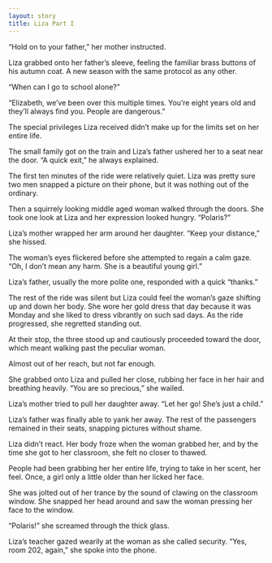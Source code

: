 ```yaml
---
layout: story
title: Liza Part I
---
```


“Hold on to your father,” her mother instructed.

Liza grabbed onto her father’s sleeve, feeling the familiar brass buttons of his autumn coat. A new season with the same protocol as any other.

“When can I go to school alone?”

“Elizabeth, we’ve been over this multiple times. You’re eight years old and they’ll always find you. People are dangerous.”

The special privileges Liza received didn’t make up for the limits set on her entire life.

The small family got on the train and Liza’s father ushered her to a seat near the door. “A quick exit,” he always explained.

The first ten minutes of the ride were relatively quiet. Liza was pretty sure two men snapped a picture on their phone, but it was nothing out of the ordinary.

Then a squirrely looking middle aged woman walked through the doors. She took one look at Liza and her expression looked hungry. “Polaris?”

Liza’s mother wrapped her arm around her daughter. “Keep your distance,” she hissed.

The woman’s eyes flickered before she attempted to regain a calm gaze. “Oh, I don’t mean any harm. She is a beautiful young girl.”

Liza’s father, usually the more polite one, responded with a quick “thanks.”

The rest of the ride was silent but Liza could feel the woman’s gaze shifting up and down her body. She wore her gold dress that day because it was Monday and she liked to dress vibrantly on such sad days. As the ride progressed, she regretted standing out.

At their stop, the three stood up and cautiously proceeded toward the door, which meant walking past the peculiar woman.

Almost out of her reach, but not far enough.

She grabbed onto Liza and pulled her close, rubbing her face in her hair and breathing heavily. “You are so precious,” she wailed.

Liza’s mother tried to pull her daughter away. “Let her go! She’s just a child.”

Liza’s father was finally able to yank her away. The rest of the passengers remained in their seats, snapping pictures without shame.

Liza didn’t react. Her body froze when the woman grabbed her, and by the time she got to her classroom, she felt no closer to thawed.

People had been grabbing her her entire life, trying to take in her scent, her feel. Once, a girl only a little older than her licked her face.

She was jolted out of her trance by the sound of clawing on the classroom window. She snapped her head around and saw the woman pressing her face to the window.

“Polaris!” she screamed through the thick glass.

Liza’s teacher gazed wearily at the woman as she called security. “Yes, room 202, again,” she spoke into the phone.


<!-- <script>
function leftArrowPressed() {
  window.location.href = '{% post_url 2015-03-02-marki %}'
}

function rightArrowPressed() {
  window.location.href = '{% post_url 2015-03-01-leni %}';
}

document.onkeydown = function(evt) {
    evt = evt || window.event;
    switch (evt.keyCode) {
        case 37:
            leftArrowPressed();
            break;
        case 39:
            rightArrowPressed();
            break;
    }
};

</script> -->
